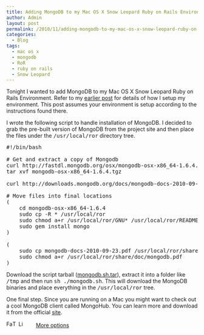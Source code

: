 ```yaml
---
title: Adding MongoDB to my Mac OS X Snow Leopard Ruby on Rails Environment
author: Admin
layout: post
permalink: /2010/11/adding-mongodb-to-my-mac-os-x-snow-leopard-ruby-on-rails-environment/
categories:
  - Blog
tags:
  - mac os x
  - mongodb
  - RoR
  - ruby on rails
  - Snow Leopard
---
```

Tonight I wanted to add MongoDB to my Mac OS X Snow Leopard Ruby on Rails Environment. Refer to my [earlier post][1] for details of how I setup my environment. This post assumes your environment is setup according to the instructions found there.

I wrote the following script to handle installation of MongoDB. I decided to grab the pre-built version of MongoDB from the project site and then place the files under the <tt>/usr/local/ror</tt> directory tree.

<pre>#!/bin/bash

# Get and extract a copy of Mongodb
curl http://fastdl.mongodb.org/osx/mongodb-osx-x86_64-1.6.4.tgz > mongodb-osx-x86_64-1.6.4.tgz
tar xvf mongodb-osx-x86_64-1.6.4.tgz

curl http://downloads.mongodb.org/docs/mongodb-docs-2010-09-23.pdf > mongodb-docs-2010-09-23.pdf

# Move files into final locations
(
    cd mongodb-osx-x86_64-1.6.4
    sudo cp -R * /usr/local/ror
    sudo chmod a+r /usr/local/ror/GNU* /usr/local/ror/README* /usr/local/ror/THIRD*
    sudo gem install mongo
)

(
    sudo cp mongodb-docs-2010-09-23.pdf /usr/local/ror/share/doc/mongodb.pdf
    sudo chmod a+r /usr/local/ror/share/doc/mongodb.pdf
)
</pre>

Download the script tarball (<a href="http://wp-media.s3.amazonaws.com/wp-content/uploads/2010/11/mongodb.sh.tar" class="s3-link">mongodb.sh.tar</a>), extract it into a folder like <tt>/tmp</tt> and then run <tt>sh ./mongodb.sh</tt>. This will download the MongoDB binaries and place everything in the <tt>/usr/local/ror</tt> tree. 

One final step. Since you are running on a Mac you might want to check out a cool MongoDB client called MongoHub. You can learn more and download it from the official [site][2].

<div class="addtoany_share_save_container">
  <div class="a2a_kit a2a_target addtoany_list" id="wpa2a_65">
    <a class="a2a_button_facebook" href="http://www.addtoany.com/add_to/facebook?linkurl=http%3A%2F%2Fwww.idevelopsoftware.com%2F2010%2F11%2Fadding-mongodb-to-my-mac-os-x-snow-leopard-ruby-on-rails-environment%2F&linkname=Adding%20MongoDB%20to%20my%20Mac%20OS%20X%20Snow%20Leopard%20Ruby%20on%20Rails%20Environment" title="Facebook" rel="nofollow" target="_blank"><img src="http://www.idevelopsoftware.com/wp-content/plugins/add-to-any/icons/facebook.png" width="16" height="16" alt="Facebook" /></a><a class="a2a_button_twitter" href="http://www.addtoany.com/add_to/twitter?linkurl=http%3A%2F%2Fwww.idevelopsoftware.com%2F2010%2F11%2Fadding-mongodb-to-my-mac-os-x-snow-leopard-ruby-on-rails-environment%2F&linkname=Adding%20MongoDB%20to%20my%20Mac%20OS%20X%20Snow%20Leopard%20Ruby%20on%20Rails%20Environment" title="Twitter" rel="nofollow" target="_blank"><img src="http://www.idevelopsoftware.com/wp-content/plugins/add-to-any/icons/twitter.png" width="16" height="16" alt="Twitter" /></a><a class="a2a_button_linkedin" href="http://www.addtoany.com/add_to/linkedin?linkurl=http%3A%2F%2Fwww.idevelopsoftware.com%2F2010%2F11%2Fadding-mongodb-to-my-mac-os-x-snow-leopard-ruby-on-rails-environment%2F&linkname=Adding%20MongoDB%20to%20my%20Mac%20OS%20X%20Snow%20Leopard%20Ruby%20on%20Rails%20Environment" title="LinkedIn" rel="nofollow" target="_blank"><img src="http://www.idevelopsoftware.com/wp-content/plugins/add-to-any/icons/linkedin.png" width="16" height="16" alt="LinkedIn" /></a><a class="a2a_dd addtoany_share_save" href="http://www.addtoany.com/share_save" style="background:url(http://www.idevelopsoftware.com/wp-content/plugins/add-to-any/favicon.png) no-repeat scroll 9px 0px !important;padding:0 0 0 30px;display:inline-block;height:16px;line-height:16px;vertical-align:middle">More options</a>
  </div>
</div>

 [1]: http://www.idevelopsoftware.com/2010/11/setting-up-my-snow-leopard-ruby-1-9-2-ruby-on-rails-3-0-nginx-passenger-development-environment/
 [2]: http://mongohub.todayclose.com/